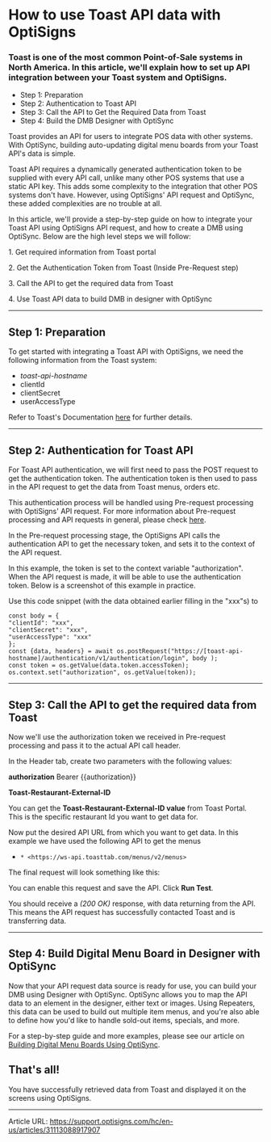 # How to use Toast API data with OptiSigns

### Toast is one of the most common Point-of-Sale systems in North America. In this article, we'll explain how to set up API integration between your Toast system and OptiSigns.

  * Step 1: Preparation
  * Step 2: Authentication to Toast API
  * Step 3: Call the API to Get the Required Data from Toast
  * Step 4: Build the DMB Designer with OptiSync



Toast provides an API for users to integrate POS data with other systems. With OptiSync, building auto-updating digital menu boards from your Toast API's data is simple.

Toast API requires a dynamically generated authentication token to be supplied with every API call, unlike many other POS systems that use a static API key. This adds some complexity to the integration that other POS systems don't have. However, using OptiSigns' API request and OptiSync, these added complexities are no trouble at all.

In this article, we'll provide a step-by-step guide on how to integrate your Toast API using OptiSigns API request, and how to create a DMB using OptiSync. Below are the high level steps we will follow:

1\. Get required information from Toast portal

2\. Get the Authentication Token from Toast (Inside Pre-Request step)

3\. Call the API to get the required data from Toast

4\. Use Toast API data to build DMB in designer with OptiSync

* * *

## Step 1: Preparation

To get started with integrating a Toast API with OptiSigns, we need the following information from the Toast system:

  * _toast-api-hostname_
  * clientId
  * clientSecret
  * userAccessType



Refer to Toast's Documentation [here](https://doc.toasttab.com/doc/devguide/portalHowToBuildAToastIntegration.html) for further details.

* * *

## Step 2: Authentication for Toast API

For Toast API authentication, we will first need to pass the POST request to get the authentication token. The authentication token is then used to pass in the API request to get the data from Toast menus, orders etc. 

This authentication process will be handled using Pre-request processing with OptiSigns' API request. For more information about Pre-request processing and API requests in general, please check [here](https://support.optisigns.com/hc/en-us/articles/22875592994195).

In the Pre-request processing stage, the OptiSigns API calls the authentication API to get the necessary token, and sets it to the context of the API request.

In this example, the token is set to the context variable "authorization". When the API request is made, it will be able to use the authentication token. Below is a screenshot of this example in practice.



Use this code snippet (with the data obtained earlier filling in the "xxx"s) to
    
    
    const body = {  
    "clientId": "xxx",  
    "clientSecret": "xxx",  
    "userAccessType": "xxx"  
    };  
    const {data, headers} = await os.postRequest("https://[toast-api-hostname]/authentication/v1/authentication/login", body );  
    const token = os.getValue(data.token.accessToken);  
    os.context.set("authorization", os.getValue(token));

* * *

## Step 3: Call the API to get the required data from Toast

Now we'll use the authorization token we received in Pre-request processing and pass it to the actual API call header. 

In the Header tab, create two parameters with the following values:

**authorization** Bearer {{authorization}}

**Toast-Restaurant-External-ID**

You can get the **Toast-Restaurant-External-ID value** from Toast Portal. This is the specific restaurant Id you want to get data for.



Now put the desired API URL from which you want to get data. In this example we have used the following API to get the menus

  *     * <https://ws-api.toasttab.com/menus/v2/menus>



The final request will look something like this:



You can enable this request and save the API. Click **Run Test**.

You should receive a _(200 OK)_ response, with data returning from the API. This means the API request has successfully contacted Toast and is transferring data.



* * *

## Step 4: Build Digital Menu Board in Designer with OptiSync 

Now that your API request data source is ready for use, you can build your DMB using Designer with OptiSync. OptiSync allows you to map the API data to an element in the designer, either text or images. Using Repeaters, this data can be used to build out multiple item menus, and you're also able to define how you'd like to handle sold-out items, specials, and more.

For a step-by-step guide and more examples, please see our article on [Building Digital Menu Boards Using OptiSync](https://support.optisigns.com/hc/en-us/articles/31860170199955-Integrating-Point-of-Sale-POS-Systems-to-Build-Digital-Menu-Boards-with-OptiSync).

## That's all!

You have successfully retrieved data from Toast and displayed it on the screens using OptiSigns.

---
Article URL: https://support.optisigns.com/hc/en-us/articles/31113088917907
